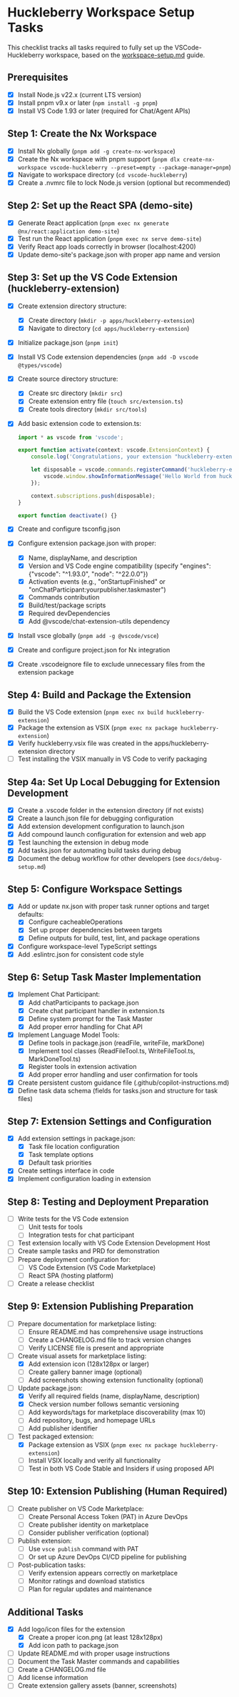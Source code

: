 # Huckleberry Workspace Setup Tasks

This checklist tracks all tasks required to fully set up the VSCode-Huckleberry workspace, based on the [workspace-setup.md](./workspace-setup.md) guide.

## Prerequisites

- [x] Install Node.js v22.x (current LTS version)
- [x] Install pnpm v9.x or later (`npm install -g pnpm`)
- [x] Install VS Code 1.93 or later (required for Chat/Agent APIs)

## Step 1: Create the Nx Workspace

- [x] Install Nx globally (`pnpm add -g create-nx-workspace`)
- [x] Create the Nx workspace with pnpm support (`pnpm dlx create-nx-workspace vscode-huckleberry --preset=empty --package-manager=pnpm`)
- [x] Navigate to workspace directory (`cd vscode-huckleberry`)
- [x] Create a .nvmrc file to lock Node.js version (optional but recommended)

## Step 2: Set up the React SPA (demo-site)

- [x] Generate React application (`pnpm exec nx generate @nx/react:application demo-site`)
- [x] Test run the React application (`pnpm exec nx serve demo-site`)
- [x] Verify React app loads correctly in browser (localhost:4200)
- [x] Update demo-site's package.json with proper app name and version

## Step 3: Set up the VS Code Extension (huckleberry-extension)

- [x] Create extension directory structure:
  - [x] Create directory (`mkdir -p apps/huckleberry-extension`)
  - [x] Navigate to directory (`cd apps/huckleberry-extension`)
- [x] Initialize package.json (`pnpm init`)
- [x] Install VS Code extension dependencies (`pnpm add -D vscode @types/vscode`)
- [x] Create source directory structure:
  - [x] Create src directory (`mkdir src`)
  - [x] Create extension entry file (`touch src/extension.ts`)
  - [x] Create tools directory (`mkdir src/tools`)
- [x] Add basic extension code to extension.ts:

  ```typescript
  import * as vscode from 'vscode';
  
  export function activate(context: vscode.ExtensionContext) {
      console.log('Congratulations, your extension "huckleberry-extension" is now active!');
  
      let disposable = vscode.commands.registerCommand('huckleberry-extension.helloWorld', () => {
          vscode.window.showInformationMessage('Hello World from huckleberry-extension!');
      });
  
      context.subscriptions.push(disposable);
  }
  
  export function deactivate() {}
  ```

- [x] Create and configure tsconfig.json
- [x] Configure extension package.json with proper:
  - [x] Name, displayName, and description
  - [x] Version and VS Code engine compatibility (specify "engines": {"vscode": "^1.93.0", "node": "^22.0.0"})
  - [x] Activation events (e.g., "onStartupFinished" or "onChatParticipant:yourpublisher.taskmaster")
  - [x] Commands contribution
  - [x] Build/test/package scripts
  - [x] Required devDependencies
  - [x] Add @vscode/chat-extension-utils dependency
- [x] Install vsce globally (`pnpm add -g @vscode/vsce`)
- [x] Create and configure project.json for Nx integration
- [x] Create .vscodeignore file to exclude unnecessary files from the extension package

## Step 4: Build and Package the Extension

- [x] Build the VS Code extension (`pnpm exec nx build huckleberry-extension`)
- [x] Package the extension as VSIX (`pnpm exec nx package huckleberry-extension`)
- [x] Verify huckleberry.vsix file was created in the apps/huckleberry-extension directory
- [ ] Test installing the VSIX manually in VS Code to verify packaging

## Step 4a: Set Up Local Debugging for Extension Development

- [x] Create a .vscode folder in the extension directory (if not exists)
- [x] Create a launch.json file for debugging configuration
- [x] Add extension development configuration to launch.json
- [x] Add compound launch configuration for extension and web app
- [x] Test launching the extension in debug mode
- [x] Add tasks.json for automating build tasks during debug
- [x] Document the debug workflow for other developers (see `docs/debug-setup.md`)

## Step 5: Configure Workspace Settings

- [x] Add or update nx.json with proper task runner options and target defaults:
  - [x] Configure cacheableOperations
  - [x] Set up proper dependencies between targets
  - [x] Define outputs for build, test, lint, and package operations
- [x] Configure workspace-level TypeScript settings
- [x] Add .eslintrc.json for consistent code style

## Step 6: Setup Task Master Implementation

- [x] Implement Chat Participant:
  - [x] Add chatParticipants to package.json
  - [x] Create chat participant handler in extension.ts
  - [x] Define system prompt for the Task Master
  - [x] Add proper error handling for Chat API
- [x] Implement Language Model Tools:
  - [x] Define tools in package.json (readFile, writeFile, markDone)
  - [x] Implement tool classes (ReadFileTool.ts, WriteFileTool.ts, MarkDoneTool.ts)
  - [x] Register tools in extension activation
  - [x] Add proper error handling and user confirmation for tools
- [x] Create persistent custom guidance file (.github/copilot-instructions.md)
- [x] Define task data schema (fields for tasks.json and structure for task files)

## Step 7: Extension Settings and Configuration

- [x] Add extension settings in package.json:
  - [x] Task file location configuration
  - [x] Task template options
  - [x] Default task priorities
- [x] Create settings interface in code
- [x] Implement configuration loading in extension

## Step 8: Testing and Deployment Preparation

- [ ] Write tests for the VS Code extension
  - [ ] Unit tests for tools
  - [ ] Integration tests for chat participant
- [ ] Test extension locally with VS Code Extension Development Host
- [ ] Create sample tasks and PRD for demonstration
- [ ] Prepare deployment configuration for:
  - [ ] VS Code Extension (VS Code Marketplace)
  - [ ] React SPA (hosting platform)
- [ ] Create a release checklist

## Step 9: Extension Publishing Preparation

- [ ] Prepare documentation for marketplace listing:
  - [ ] Ensure README.md has comprehensive usage instructions
  - [ ] Create a CHANGELOG.md file to track version changes 
  - [ ] Verify LICENSE file is present and appropriate

- [ ] Create visual assets for marketplace listing:
  - [x] Add extension icon (128x128px or larger)
  - [ ] Create gallery banner image (optional)
  - [ ] Add screenshots showing extension functionality (optional)

- [ ] Update package.json:
  - [x] Verify all required fields (name, displayName, description)
  - [x] Check version number follows semantic versioning
  - [ ] Add keywords/tags for marketplace discoverability (max 10)
  - [ ] Add repository, bugs, and homepage URLs
  - [ ] Add publisher identifier

- [ ] Test packaged extension:
  - [x] Package extension as VSIX (`pnpm exec nx package huckleberry-extension`)
  - [ ] Install VSIX locally and verify all functionality
  - [ ] Test in both VS Code Stable and Insiders if using proposed API

## Step 10: Extension Publishing (Human Required)

- [ ] Create publisher on VS Code Marketplace:
  - [ ] Create Personal Access Token (PAT) in Azure DevOps
  - [ ] Create publisher identity on marketplace
  - [ ] Consider publisher verification (optional)

- [ ] Publish extension:
  - [ ] Use `vsce publish` command with PAT
  - [ ] Or set up Azure DevOps CI/CD pipeline for publishing

- [ ] Post-publication tasks:
  - [ ] Verify extension appears correctly on marketplace
  - [ ] Monitor ratings and download statistics
  - [ ] Plan for regular updates and maintenance

## Additional Tasks

- [x] Add logo/icon files for the extension
  - [x] Create a proper icon.png (at least 128x128px)
  - [x] Add icon path to package.json
- [ ] Update README.md with proper usage instructions
- [ ] Document the Task Master commands and capabilities
- [ ] Create a CHANGELOG.md file
- [ ] Add license information
- [ ] Create extension gallery assets (banner, screenshots)

